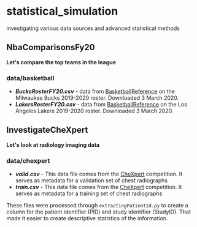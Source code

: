 # statistical_simulation

investigating various data sources and advanced statistical methods

## NbaComparisonsFy20

**Let's compare the top teams in the league**

### data/basketball
* ***BucksRosterFY20.csv*** - data from [BasketballReference](https://www.basketball-reference.com/) on the Milwaukee Bucks 2019-2020 roster. Downloaded 3 March 2020.
* ***LakersRosterFY20.csv*** - data from [BasketballReference](https://www.basketball-reference.com/) on the Los Angeles Lakers 2019-2020 roster. Downloaded 3 March 2020.

## InvestigateCheXpert

**Let's look at radiology imaging data**

### data/chexpert

* ***valid.csv*** - This data file comes from the [CheXpert](https://stanfordmlgroup.github.io/competitions/chexpert/) competition. It serves as metadata for a validation set of chest radiographs
* ***train.csv*** -  This data file comes from the [CheXpert](https://stanfordmlgroup.github.io/competitions/chexpert/) competition. It serves as metadata for a training set of chest radiographs

These files were processed through `extractingPatientId.py` to create a column for the patient identifier (PID) and study identifier (StudyID). That made it easier to create descriptive statistics of the information.